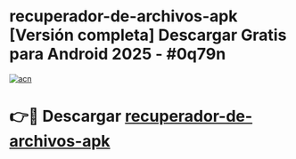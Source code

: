 # recuperador-de-archivos-apk  [Versión completa] Descargar Gratis para Android 2025 - #0q79n

[![acn](https://github.com/user-attachments/assets/0f9c940e-d8b0-45ae-aac7-cd30a18b3e1c)](https://apps.freeplayer.one?title=recuperador-de-archivos-apk&ref=9F)

# 👉🔴 Descargar [recuperador-de-archivos-apk](https://apps.freeplayer.one?title=recuperador-de-archivos-apk&ref=9F)